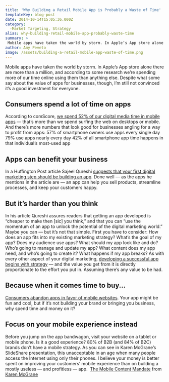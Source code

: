 ```yaml
---
title: 'Why Building a Retail Mobile App is Probably a Waste of Time'
templateKey: blog-post
date: 2014-10-14T15:05:36.000Z
category: 
  -Market Targeting, Strategy
alias: why-building-retail-mobile-app-probably-waste-time
summary: > 
 Mobile apps have taken the world by storm. In Apple’s App store alone there are more than a million, and according to some research we’re spending more of our time online using them than anything else. Despite what some say about the value of apps for businesses, though, I’m still not convinced it’s a good investment for everyone.
author: Amy Peveto
image: /assets/building-a-retail-mobile-app-waste-of-time.png
---
```


Mobile apps have taken the world by storm. In Apple’s App store alone there are more than a million, and according to some research we’re spending more of our time online using them than anything else. Despite what some say about the value of apps for businesses, though, I’m still not convinced it’s a good investment for everyone.

Consumers spend a lot of time on apps
-------------------------------------

According to comScore, [we spend 52% of our digital media time in mobile apps](http://techcrunch.com/2014/08/21/majority-of-digital-media-consumption-now-takes-place-in-mobile-apps/) — that’s more than we spend surfing the web on desktops or mobile. And there’s more numbers that look good for businesses angling for a way to profit from apps: 57% of smartphone owners use apps every single day 79% use apps nearly every day 42% of all smartphone app time happens in that individual’s most-used app

Apps can benefit your business
------------------------------

In a Huffington Post article Sajeel Qureshi [suggests that your first digital marketing step should be building an app](http://www.huffingtonpost.com/sajeel-qureshi/what-your-first-step-in-d_b_5797836.html). Done well — as the apps he mentions in the article are — an app can help you sell products, streamline processes, and keep your customers happy.

But it’s harder than you think
------------------------------

In his article Qureshi assures readers that getting an app developed is “cheaper to make then \[sic\] you think,” and that you can “use the momentum of an app to unlock the potential of the digital marketing world.” Maybe you can — but it’s not that simple. First you have to consider: How does an app fits into my existing marketing strategy? What’s the goal of my app? Does my audience use apps? What should my app look like and do? Who’s going to manage and update my app? What content does my app need, and who’s going to create it? What happens if my app breaks? As with every other aspect of your digital marketing, [developing a successful app begins with strategy](/blog/12/18/2012/marketing-begins-strategy) — and the value you get from it is directly proportionate to the effort you put in. Assuming there’s any value to be had.

Because when it comes time to buy...
------------------------------------

[Consumers abandon apps in favor of mobile websites](http://recode.net/2014/08/20/should-there-be-an-app-for-that-why-mobile-sites-could-be-more-important/). Your app might be fun and cool, but if it’s not building your brand or bringing you business, why spend time and money on it?

Focus on your mobile experience instead
---------------------------------------

Before you jump on the app bandwagon, visit your website on a tablet or mobile phone. Is it a good experience? 80% of B2B (and 84% of B2C) brands don’t have a mobile strategy. As you can see in Karen McGrane’s SlideShare presentation, this unacceptable in an age when many people access the Internet using only their phones. I believe your money is better spent on improving your customers’ mobile experience than on building a mostly useless — and profitless — app.  [The Mobile Content Mandate](https://www.slideshare.net/KMcGrane/the-mobile-content-mandate "The Mobile Content Mandate") from [Karen McGrane](http://www.slideshare.net/KMcGrane)